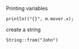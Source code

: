 
Printing variables

```
println!("{}", m.mover.x);
```



create a string
```
String::from("John")
```

